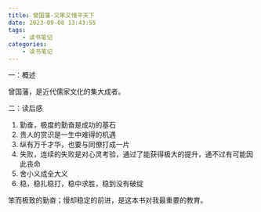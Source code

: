 ```yaml
---
title: 曾国藩-又笨又慢平天下
date: 2023-09-08 13:43:55
tags:
    - 读书笔记
categories: 
    - 读书笔记
---
```


一：概述

曾国藩，是近代儒家文化的集大成者。

二：读后感

1. 勤奋，极度的勤奋是成功的基石
2. 贵人的赏识是一生中难得的机遇
3. 纵有万千才华，也要与同僚打成一片
3. 失败，连续的失败是对心灵考验，通过了能获得极大的提升，通不过有可能因此丧命
4. 舍小义成全大义
5. 稳，稳扎稳打，稳中求胜，稳到没有破绽

笨而极致的勤奋；慢却稳定的前进，是这本书对我最重要的教育。